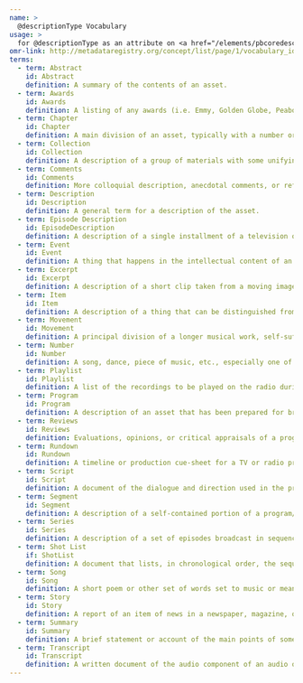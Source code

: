 ```yaml
---
name: >
  @descriptionType Vocabulary
usage: >
  for @descriptionType as an attribute on <a href="/elements/pbcoredescription">pbcoreDescription</a>
omr-link: http://metadataregistry.org/concept/list/page/1/vocabulary_id/456.html
terms:
  - term: Abstract
    id: Abstract
    definition: A summary of the contents of an asset.
  - term: Awards
    id: Awards
    definition: A listing of any awards (i.e. Emmy, Golden Globe, Peabody) received by a production or asset.
  - term: Chapter
    id: Chapter
    definition: A main division of an asset, typically with a number or title.
  - term: Collection
    id: Collection
    definition: A description of a group of materials with some unifying characteristic, such as materials assembled by a person, organization, or repository from a variety of sources.
  - term: Comments
    id: Comments
    definition: More colloquial description, anecdotal comments, or reflections not typically viewable by staff outside the archives.  Could include comments about the preservation process (this asset was difficult to digitize, the two tape instantiations are damaged, etc.) or also include informal comments about the content (someone curses at minute 20, the content may upset some people, John Smith really likes this, etc.)
  - term: Description
    id: Description
    definition: A general term for a description of the asset.
  - term: Episode Description
    id: EpisodeDescription
    definition: A description of a single installment of a television or radio series.
  - term: Event
    id: Event
    definition: A thing that happens in the intellectual content of an asset, especially one of importance.
  - term: Excerpt
    id: Excerpt
    definition: A description of a short clip taken from a moving image or audio resource. An exerpt may not convey a complete intellectual concept.
  - term: Item
    id: Item
    definition: A description of a thing that can be distinguished from a group and that is complete in itself. An item may consist of several pieces, but is treated as a whole.
  - term: Movement
    id: Movement
    definition: A principal division of a longer musical work, self-sufficient in terms of key, tempo, and structure.
  - term: Number
    id: Number
    definition: A song, dance, piece of music, etc., especially one of several in a performance.
  - term: Playlist
    id: Playlist
    definition: A list of the recordings to be played on the radio during a particular program or time period, often including their sequence, duration, etc.
  - term: Program
    id: Program
    definition: A description of an asset that has been prepared for broadcast/publication and is presented as a single work.
  - term: Reviews
    id: Reviews
    definition: Evaluations, opinions, or critical appraisals of a program or asset.
  - term: Rundown
    id: Rundown
    definition: A timeline or production cue-sheet for a TV or radio program.
  - term: Script
    id: Script
    definition: A document of the dialogue and direction used in the production of a program or asset.
  - term: Segment
    id: Segment
    definition: A description of a self-contained portion of a program/episode, which serves its own function, but operates within the larger program/episode.
  - term: Series
    id: Series
    definition: A description of a set of episodes broadcast in sequence, usually conceived without a definte end and aired on a regular schedule. Typically all episodes within a single series follow a specific theme or continuous storyline, and are all broadcast under the same series title and branding.
  - term: Shot List
    if: ShotList
    definition: A document that lists, in chronological order, the sequences of footage used in the production of a program or asset.
  - term: Song
    id: Song
    definition: A short poem or other set of words set to music or meant to be sung.
  - term: Story
    id: Story
    definition: A report of an item of news in a newspaper, magazine, or news broadcast; may also be used to refer to a plot or story line.
  - term: Summary
    id: Summary
    definition: A brief statement or account of the main points of something.
  - term: Transcript
    id: Transcript
    definition: A written document of the audio component of an audio or audiovisual asset.
---
```

